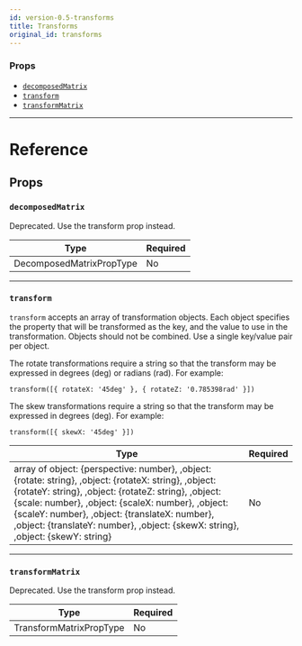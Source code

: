 ```yaml
---
id: version-0.5-transforms
title: Transforms
original_id: transforms
---
```

### Props

- [`decomposedMatrix`](docs/transforms.html#decomposedmatrix)
- [`transform`](docs/transforms.html#transform)
- [`transformMatrix`](docs/transforms.html#transformmatrix)






---

# Reference

## Props

### `decomposedMatrix`

Deprecated. Use the transform prop instead.

| Type | Required |
| - | - |
| DecomposedMatrixPropType | No |




---

### `transform`

`transform` accepts an array of transformation objects. Each object specifies
the property that will be transformed as the key, and the value to use in the
transformation. Objects should not be combined. Use a single key/value pair
per object.

The rotate transformations require a string so that the transform may be
expressed in degrees (deg) or radians (rad). For example:

`transform([{ rotateX: '45deg' }, { rotateZ: '0.785398rad' }])`

The skew transformations require a string so that the transform may be
expressed in degrees (deg). For example:

`transform([{ skewX: '45deg' }])`

| Type | Required |
| - | - |
| array of object: {perspective: number}, ,object: {rotate: string}, ,object: {rotateX: string}, ,object: {rotateY: string}, ,object: {rotateZ: string}, ,object: {scale: number}, ,object: {scaleX: number}, ,object: {scaleY: number}, ,object: {translateX: number}, ,object: {translateY: number}, ,object: {skewX: string}, ,object: {skewY: string} | No |




---

### `transformMatrix`

Deprecated. Use the transform prop instead.

| Type | Required |
| - | - |
| TransformMatrixPropType | No |






